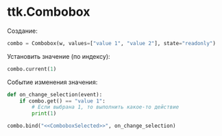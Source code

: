 # ttk.Combobox
Создание:

```python
combo = Combobox(w, values=["value 1", "value 2"], state="readonly")
```

Установить значение (по индексу):

```python
combo.current(1)
```

Событие изменения значения:

```python
def on_change_selection(event):
    if combo.get() == "value 1":
        # Если выбрана 1, то выполнить какое-то действие
        print(1)

combo.bind("<<ComboboxSelected>>", on_change_selection)
```
